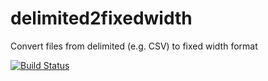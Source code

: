 # delimited2fixedwidth
Convert files from delimited (e.g. CSV) to fixed width format

[![Build Status](https://travis-ci.com/e2jk/delimited2fixedwidth.svg?branch=master)](https://travis-ci.com/e2jk/delimited2fixedwidth)
